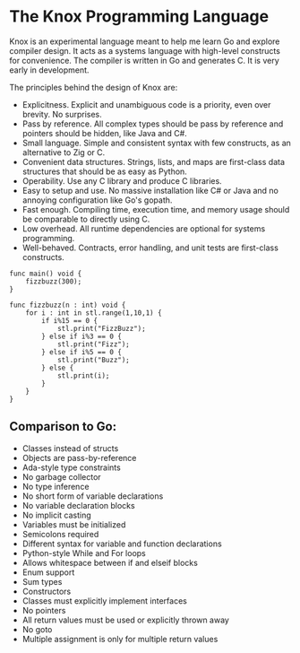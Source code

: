 # The Knox Programming Language

Knox is an experimental language meant to help me learn Go and explore compiler design. It acts as a systems language with high-level constructs for convenience. The compiler is written in Go and generates C. It is very early in development.

The principles behind the design of Knox are:
 - Explicitness. Explicit and unambiguous code is a priority, even over brevity. No surprises.  
 - Pass by reference. All complex types should be pass by reference and pointers should be hidden, like Java and C#.
 - Small language. Simple and consistent syntax with few constructs, as an alternative to Zig or C.
 - Convenient data structures. Strings, lists, and maps are first-class data structures that should be as easy as Python.
 - Operability. Use any C library and produce C libraries.
 - Easy to setup and use. No massive installation like C# or Java and no annoying configuration like Go's gopath.
 - Fast enough. Compiling time, execution time, and memory usage should be comparable to directly using C.  
 - Low overhead. All runtime dependencies are optional for systems programming.
 - Well-behaved. Contracts, error handling, and unit tests are first-class constructs.

```
func main() void {
    fizzbuzz(300);
}

func fizzbuzz(n : int) void {
    for i : int in stl.range(1,10,1) {
        if i%15 == 0 {
            stl.print("FizzBuzz");
        } else if i%3 == 0 {
            stl.print("Fizz");
        } else if i%5 == 0 {
            stl.print("Buzz");
        } else {
            stl.print(i);
        }
    }
}
```

## Comparison to Go:
 - Classes instead of structs
 - Objects are pass-by-reference
 - Ada-style type constraints
 - No garbage collector
 - No type inference
 - No short form of variable declarations
 - No variable declaration blocks
 - No implicit casting
 - Variables must be initialized
 - Semicolons required
 - Different syntax for variable and function declarations
 - Python-style While and For loops
 - Allows whitespace between if and elseif blocks
 - Enum support
 - Sum types
 - Constructors
 - Classes must explicitly implement interfaces
 - No pointers
 - All return values must be used or explicitly thrown away
 - No goto
 - Multiple assignment is only for multiple return values
 


